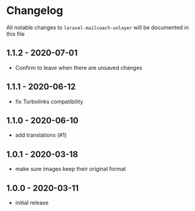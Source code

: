 # Changelog

All notable changes to `laravel-mailcoach-unlayer` will be documented in this file

## 1.1.2 - 2020-07-01

- Confirm to leave when there are unsaved changes

## 1.1.1 - 2020-06-12

- fix Turbolinks compatibility

## 1.1.0 - 2020-06-10

- add translations (#1)

## 1.0.1 - 2020-03-18

- make sure images keep their original format

## 1.0.0 - 2020-03-11

- initial release
